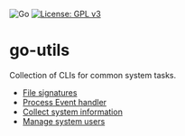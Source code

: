 
![Go](https://github.com/prashant-sb/go-utils/workflows/Go/badge.svg)
[![License: GPL v3](https://img.shields.io/badge/License-GPLv3-blue.svg)](https://www.gnu.org/licenses/gpl-3.0)

# go-utils

Collection of CLIs for common system tasks.

- [File signatures](https://github.com/prashant-sb/go-utils/tree/master/file_signatures) <br />
- [Process Event handler](https://github.com/prashant-sb/go-utils/tree/master/proc_eventd) <br />
- [Collect system information](https://github.com/prashant-sb/go-utils/tree/master/sysinfo) <br />
- [Manage system users](https://github.com/prashant-sb/go-utils/tree/master/userinfo)
